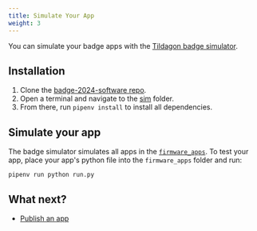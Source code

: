 ```yaml
---
title: Simulate Your App
weight: 3
---
```


You can simulate your badge apps with the [Tildagon badge simulator](https://github.com/emfcamp/badge-2024-software/tree/main/sim).

## Installation

1. Clone the [badge-2024-software repo](https://github.com/emfcamp/badge-2024-software/tree/main/).
2. Open a terminal and navigate to the [sim](https://github.com/emfcamp/badge-2024-software/tree/main/sim) folder.
3. From there, run `pipenv install` to install all dependencies.

## Simulate your app

The badge simulator simulates all apps in the [`firmware_apps`](https://github.com/emfcamp/badge-2024-software/tree/main/modules/firmware_apps). To test your app, place your app's python file into the `firmware_apps` folder and run:

```
pipenv run python run.py
```

## What next?

<div class="grid cards" markdown>

- [Publish an app](./publish.md)

</div>